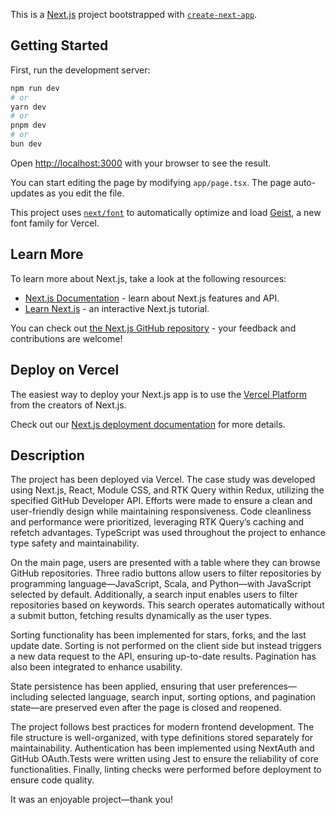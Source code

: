 This is a [Next.js](https://nextjs.org) project bootstrapped with [`create-next-app`](https://nextjs.org/docs/app/api-reference/cli/create-next-app).

## Getting Started

First, run the development server:

```bash
npm run dev
# or
yarn dev
# or
pnpm dev
# or
bun dev
```

Open [http://localhost:3000](http://localhost:3000) with your browser to see the result.

You can start editing the page by modifying `app/page.tsx`. The page auto-updates as you edit the file.

This project uses [`next/font`](https://nextjs.org/docs/app/building-your-application/optimizing/fonts) to automatically optimize and load [Geist](https://vercel.com/font), a new font family for Vercel.

## Learn More

To learn more about Next.js, take a look at the following resources:

- [Next.js Documentation](https://nextjs.org/docs) - learn about Next.js features and API.
- [Learn Next.js](https://nextjs.org/learn) - an interactive Next.js tutorial.

You can check out [the Next.js GitHub repository](https://github.com/vercel/next.js) - your feedback and contributions are welcome!

## Deploy on Vercel

The easiest way to deploy your Next.js app is to use the [Vercel Platform](https://vercel.com/new?utm_medium=default-template&filter=next.js&utm_source=create-next-app&utm_campaign=create-next-app-readme) from the creators of Next.js.

Check out our [Next.js deployment documentation](https://nextjs.org/docs/app/building-your-application/deploying) for more details.

## Description

The project has been deployed via Vercel. The case study was developed using Next.js, React, Module CSS, and RTK Query within Redux, utilizing the specified GitHub Developer API. Efforts were made to ensure a clean and user-friendly design while maintaining responsiveness. Code cleanliness and performance were prioritized, leveraging RTK Query’s caching and refetch advantages. TypeScript was used throughout the project to enhance type safety and maintainability.

On the main page, users are presented with a table where they can browse GitHub repositories. Three radio buttons allow users to filter repositories by programming language—JavaScript, Scala, and Python—with JavaScript selected by default. Additionally, a search input enables users to filter repositories based on keywords. This search operates automatically without a submit button, fetching results dynamically as the user types.

Sorting functionality has been implemented for stars, forks, and the last update date. Sorting is not performed on the client side but instead triggers a new data request to the API, ensuring up-to-date results. Pagination has also been integrated to enhance usability.

State persistence has been applied, ensuring that user preferences—including selected language, search input, sorting options, and pagination state—are preserved even after the page is closed and reopened.

The project follows best practices for modern frontend development. The file structure is well-organized, with type definitions stored separately for maintainability. Authentication has been implemented using NextAuth and GitHub OAuth.Tests were written using Jest to ensure the reliability of core functionalities. Finally, linting checks were performed before deployment to ensure code quality.

It was an enjoyable project—thank you!
